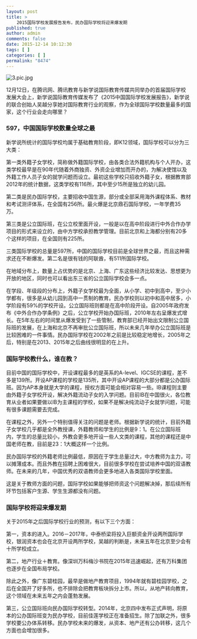 ```yaml
---
layout: post
title: >
    2015国际学校发展报告发布，民办国际学校将迎来爆发期
published: true
author: admin
comments: false
date: 2015-12-14 10:12:30
tags: [ ]
categories: [ ]
permalink: "8474"
---
```

![3.pic.jpg][1]

12月12日，在腾讯网、腾讯教育与新学说国际教育传媒共同举办的首届国际学校发展大会上，新学说国际教育传媒发布了《2015中国国际学校发展报告》，新学说的联合创始人吴越分享她对国际教育行业的观察，作为全球国际学校数量最多的国家，这个行业会走向哪里？

### 597，中国国际学校数量全球之最

新学说所统计的国际学校均属于基础教育阶段，即K12领域，国际学校可以分为三大类：

第一类外籍子女学校，简称做外籍国际学校，由各类合法外籍机构与个人开办，这类学校最早是在90年代随着外商独资、外资企业增加而开办的，为解决使馆以及外籍工作人员子女的就学问题而设立。最初这些学校只招收外籍子女，根据教育部2012年的统计数据，这类学校有116所，其中至少15所是独立的幼儿园。

第二类是民办国际学校，主要招收中国生源，部分或全部采用海外课程体系、教材和考试测评体系，在全国有256所。最火爆是北京鼎石国际学校，一年学费35万。

第三类是公立国际班，在公立校里面开设，一般是以在高中阶段进行中外合作办学项目的形式来设立的，由中方学校承担教学管理。目前北京和上海都分别有20多个这样的项目，在全国则有225所。

三类国际学校的总量是597所，中国的国际学校目前是全球世界之最，而且这种需求还在不断爆发。第二名是很有钱的阿联酋，有511所国际学校。

在地域分布上，数量上占优势的是北京、上海、广东这些经济比较发达、思想更为开放的地区，同时也可以看出东三省的公立国际学校会多一点。

在学段、年级段的分布上，外籍子女学校最为全面，从小学、初中到高中，至少小学都有，很多是从幼儿园到高中一贯制的教育。民办学校则以初中和高中居多，小学阶段有59%的学校开设。公立国际班则都是在高中阶段开设。自2005年政府发布《中外合作办学条例》之后，公立学校开始办国际班，2010年左右呈爆发式增长。在5年左右的时间里从爆发受到了一些管制，教育部已经开始出文限制公立国际班的发展，在上海和北京不再审批公立国际班，所以未来几年举办公立国际班是比较困难的一件事情。民办国际学校在2002年之前是比较稳定地增长，2005年之后，特别是在2013、2015年之后曲线很明显的在上升。

### 国际学校教什么，谁在教？

目前中国的国际学校中，开设课程最多的是英系的A-level、IGCSE的课程，差不多是139所。开设AP课程的学校是135所，其中开设AP课程的大部分都是公办国际班。因为AP本身就是大学的课程，授权方面可能会相对容易一些。IB课程则主要由外籍子女学校开设，解决外籍流动子女的入学问题。目前IB在中国很火，各位教育从业者如果要做以IB为主课程的学校，如果不是解决纯流动子女就学问题，可能有很多课题需要去完成。

在课程之外，另外一个特别值得关注的问题是老师。根据新学说的统计，目前外籍子女学校几乎都是全外教授课，外籍教师和学生的比例是9：1。在公立国际班内，学生的总量比较小，外教会更多地开设一些人文类的课程，其他的课程还是中国老师在教，目前是23：1大概这样一个比例。

民办国际学校的外籍老师比例最低，原因在于学生总量过大，中方教师为主力，可以摊薄成本。而且外教在招聘上困难很大，目前很多学校在尝试培养中国的双语教师。在未来的几年，中国优秀的双语教师会更多地进入各类国际学校里面。

这是关于教师方面的问题，国际学校如果能够把师资这个问题解决掉，那后续所有环节包括客户生源、学生生源都没有问题。

### 国际学校将迎来爆发期

关于2015年之后国际学校行业的预测，有以下三个方面：

第一，资本的进入。2016－2017年，中泰桥梁将投入巨额资金开设两所国际学校，银润资本也会在北京开设两所学校，吴越的判断是，未来五年在北京至少会有十所学校成立。

第二，地产行业＋教育。像深圳万科梅沙书院在2015年迅速崛起，还有万科集团也逐步在全国布局学校。

除此之外，像广东碧桂园，最早是做地产教育项目，1994年就有碧桂园学校，之后在全国开了好多所，也不排除会把教育板块拆分上市。所以，从地产转向教育，这个领域在未来五年之内会蓬勃发展。

第三，公立国际班向民办国际学校转型。2014年，北京四中发布正式声明，将原本的公办国际班变为民办学校，目前佳莲学校正在准备招生。除了加联之外，很多学校要公办体系转移。民办学校未来的爆发，从资本、地产还有公办转移，这几个方面也会增加很多。

 [1]: http://yongz.com/yz/wp-content/uploads/2015/12/f8b46717ab13a7f42f358097973bbf0e.jpg "1449936047483631.jpg"